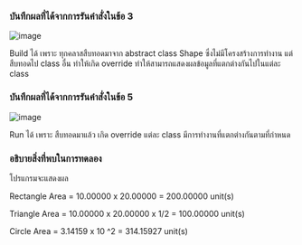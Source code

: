 ### บันทึกผลที่ได้จากการรันคำสั่งในข้อ 3
![image](https://github.com/Chaiyapa/03376836-OOP-2566-Lab-12/assets/144195729/b61c7d96-ffd3-4090-b2ea-51d1d8219126)

Build ได้ เพราะ ทุกคลาสสืบทอดมาจาก abstract class Shape ซึ่งไม่มีโครงสร้างการทำงาน แต่สืบทอดไป class อื่น ทำให้เกิด override ทำให้สามารถแสดงผลข้อมูลที่แตกต่างกันไปในแต่ละ class
### บันทึกผลที่ได้จากการรันคำสั่งในข้อ 5
![image](https://github.com/Chaiyapa/03376836-OOP-2566-Lab-12/assets/144195729/2d52778e-d848-42b9-8644-839d3dc74215)

Run ได้ เพราะ สืบทอดมาแล้ว เกิด override แต่ละ class มีการทำงานที่แตกต่างกันตามที่กำหนด
### อธิบายสิ่งที่พบในการทดลอง
โปรแกรมจะแสดงผล

Rectangle Area = 10.00000 x 20.00000 = 200.00000 unit(s)

Triangle Area = 10.00000 x 20.00000 x 1/2 = 100.00000 unit(s)

Circle Area = 3.14159 x 10 ^2 = 314.15927 unit(s)
